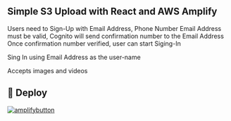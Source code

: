 ## Simple S3 Upload with React and AWS Amplify

Users need to Sign-Up with Email Address, Phone Number
Email Address must be valid, Cognito will send confirmation number to the Email Address
Once confirmation number verified, user can start Siging-In

Sing In using Email Address as the user-name

Accepts images and videos

## 💫 Deploy

[![amplifybutton](https://oneclick.amplifyapp.com/button.svg)](https://console.aws.amazon.com/amplify/home#/deploy?repo=https://github.com/sigitp-git/s3fileupload-react-amplify)
